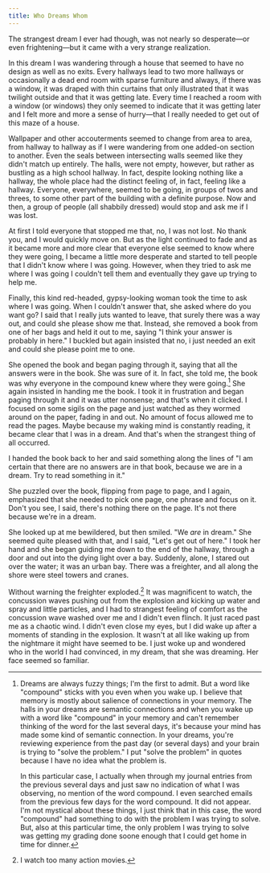 ```yaml
---
title: Who Dreams Whom
---
```


The strangest dream I ever had though, was not nearly so desperate—or even frightening—but it came with a very strange realization.

In this dream I was wandering through a house that seemed to have no design as well as no exits. Every hallways lead to two more hallways or occasionally a dead end room with sparse furniture and always, if there was a window, it was draped with thin curtains that only illustrated that it was twilight outside and that it was getting late. Every time I reached a room with a window (or windows) they only seemed to indicate that it was getting later and I felt more and more a sense of hurry—that I really needed to get out of this maze of a house.

Wallpaper and other accouterments seemed to change from area to area, from hallway to hallway as if I were wandering from one added-on section to another. Even the seals between intersecting walls seemed like they didn't match up entirely. The halls, were not empty, however, but rather as bustling as a high school hallway. In fact, despite looking nothing like a hallway, the whole place had the distinct feeling of, in fact, feeling like a hallway. Everyone, everywhere, seemed to be going, in groups of twos and threes, to some other part of the building with a definite purpose. Now and then, a group of people (all shabbily dressed) would stop and ask me if I was lost.

At first I told everyone that stopped me that, no, I was not lost. No thank you, and I would quickly move on. But as the light continued to fade and as it became more and more clear that everyone else seemed to know where they were going, I became a little more desperate and started to tell people that I didn't know where I was going. However, when they tried to ask me where I was going I couldn't tell them and eventually they gave up trying to help me.

Finally, this kind red-headed, gypsy-looking woman took the time to ask where I was going. When I couldn't answer that, she asked where do you want go? I said that I really juts wanted to leave, that surely there was a way out, and could she please show me that. Instead, she removed a book from one of her bags and held it out to me, saying "I think your answer is probably in here." I buckled but again insisted that no, i just needed an exit and could she please point me to one.

She opened the book and began paging through it, saying that all the answers were in the book. She was sure of it. In fact, she told me, the book was why everyone in the compound knew where they were going.[^13] She again insisted in handing me the book. I took it in frustration and began paging through it and it was utter nonsense; and that's when it clicked. I focused on some sigils on the page and just watched as they wormed around on the paper, fading in and out. No amount of focus allowed me to read the pages. Maybe because my waking mind is constantly reading, it became clear that I was in a dream. And that's when the strangest thing of all occurred.

I handed the book back to her and said something along the lines of "I am certain that there are no answers are in that book, because we are in a dream. Try to read something in it."

She puzzled over the book, flipping from page to page, and I again, emphasized that she needed to pick one page, one phrase and focus on it. Don't you see, I said, there's nothing there on the page. It's not there because we're in a dream.

She looked up at me bewildered, but then smiled. "We *are* in dream." She seemed quite pleased with that, and I said, "Let's get out of here." I took her hand and she began guiding me down to the end of the hallway, through a door and out into the dying light over a bay.  Suddenly, alone, I stared out over the water; it was an urban bay. There was a freighter, and all along the shore were steel towers and cranes.

Without warning the freighter exploded.[^14] It was magnificent to watch, the concussion waves pushing out from the explosion and kicking up water and spray and little particles, and I had to strangest feeling of comfort as the concussion wave washed over me and I didn't even flinch. It just raced past me as a chaotic wind. I didn't even close my eyes, but I did wake up after a moments of standing in the explosion. It wasn't at all like waking up from the nightmare it might have seemed to be. I just woke up and wondered who in the world I had convinced, in my dream, that she was dreaming. Her face seemed so familiar.

[^13]: Dreams are always fuzzy things; I'm the first to admit. But a word like "compound" sticks with you even when you wake up. I believe that memory is mostly about salience of connections in your memory. The halls in your dreams are semantic connections and when you wake up with a word like "compound" in your memory and can't remember thinking of the word for the last several days, it's because your mind has made some kind of semantic connection. In your dreams, you're reviewing experience from the past day (or several days) and your brain is trying to "solve the problem." I put "solve the problem" in quotes because I have no idea what the problem is.

    In this particular case, I actually when through my journal entries from the previous several days and just saw no indication of what I was observing, no mention of the word compound. I even searched emails from the previous few days for the word compound. It did not appear. I'm not mystical about these things, I just think that in this case, the word "compound" had something to do with the problem I was trying to solve. But, also at this particular time, the only problem I was trying to solve was getting my grading done soone enough that I could get home in time for dinner.

[^14]: I watch too many action movies.